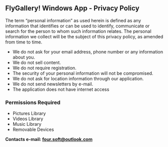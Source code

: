 ## **FlyGallery! Windows App - Privacy Policy**

The term “personal information” as used herein is defined as any information that identifies or can be used to identify, communicate or search for the person to whom such information relates. The personal information we collect will be the subject of this privacy policy, as amended from time to time.

- We do not ask for your email address, phone number or any information about you.
- We do not sell content.
- We do not require registration.
- The security of your personal information will not be compromised.
- We do not ask for location information through our application.
- We do not send newsletters by e-mail.
- The application does not have internet access

### Permissions Required

- Pictures Library
- Videos Library
- Music Library
- Removable Devices

**Contacts e-mail:  [four.soft@outlook.com](mailto:four.soft@outlook.com)**
